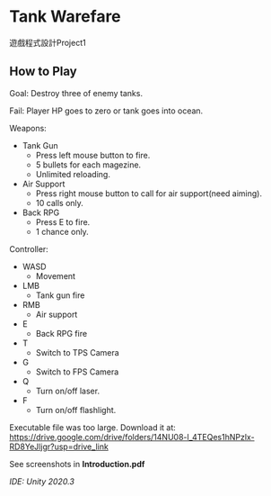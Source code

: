 # Tank Warefare
遊戲程式設計Project1

## How to Play
Goal: Destroy three of enemy tanks. 

Fail: Player HP goes to zero or tank goes into ocean.

Weapons:
- Tank Gun
    - Press left mouse button to fire.
    - 5 bullets for each magezine.
    - Unlimited reloading.
- Air Support
    - Press right mouse button to call for air support(need aiming).
    - 10 calls only.
- Back RPG
    - Press E to fire.
    - 1 chance only.

Controller:
- WASD
    - Movement
- LMB
    - Tank gun fire
- RMB
    - Air support
- E
    - Back RPG fire
- T
    - Switch to TPS Camera
- G
    - Switch to FPS Camera
- Q
    - Turn on/off laser.
- F
    - Turn on/off flashlight.

Executable file was too large. Download it at: https://drive.google.com/drive/folders/14NU08-l_4TEQes1hNPzlx-RD8YeJljgr?usp=drive_link

See screenshots in **Introduction.pdf**

*IDE: Unity 2020.3*

